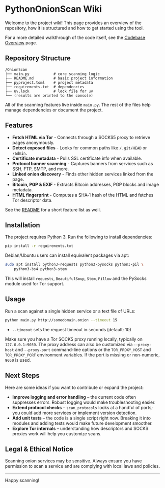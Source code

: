 # PythonOnionScan Wiki

Welcome to the project wiki! This page provides an overview of the repository, how it is structured and how to get started using the tool.

For a more detailed walkthrough of the code itself, see the [Codebase Overview](CodebaseOverview.md) page.

## Repository Structure

```
/OnionScan
├── main.py           # core scanning logic
├── README.md         # basic project information
├── pyproject.toml    # project metadata
├── requirements.txt  # dependencies
├── uv.lock           # lock file for uv
└── (results are printed to the console)
```

All of the scanning features live inside `main.py`. The rest of the files help manage dependencies or document the project.

## Features

* **Fetch HTML via Tor** - Connects through a SOCKS5 proxy to retrieve pages anonymously.
* **Detect exposed files** - Looks for common paths like `/.git/HEAD` or `/admin`.
* **Certificate metadata** - Pulls SSL certificate info when available.
* **Protocol banner scanning** - Captures banners from services such as SSH, FTP, SMTP, and more.
* **Linked onion discovery** - Finds other hidden services linked from the page.
* **Bitcoin, PGP & EXIF** - Extracts Bitcoin addresses, PGP blocks and image metadata.
* **HTML fingerprint** - Computes a SHA‑1 hash of the HTML and fetches Tor descriptor data.

See the [README](../README.md) for a short feature list as well.

## Installation

The project requires Python 3. Run the following to install dependencies:

```bash
pip install -r requirements.txt
```

Debian/Ubuntu users can install equivalent packages via apt:

```bash
sudo apt install python3-requests python3-pysocks python3-pil \
    python3-bs4 python3-stem
```

This will install `requests`, `BeautifulSoup`, `Stem`, `Pillow` and the PySocks module used for Tor support.

## Usage

Run a scan against a single hidden service or a text file of URLs:

```bash
python main.py http://somedomain.onion --timeout 15
```

* `--timeout` sets the request timeout in seconds (default: 10)

Make sure you have a Tor SOCKS proxy running locally, typically on `127.0.0.1:9050`.
The proxy address can also be customized via `--proxy-host` and `--proxy-port`
command-line options or the `TOR_PROXY_HOST` and `TOR_PROXY_PORT` environment
variables. If the port is missing or non-numeric, `9050` is used.

## Next Steps

Here are some ideas if you want to contribute or expand the project:

* **Improve logging and error handling** – the current code often suppresses errors. Robust logging would make troubleshooting easier.
* **Extend protocol checks** – `scan_protocols` looks at a handful of ports; you could add more services or implement version detection.
* **Add unit tests** – the code is a single script right now. Breaking it into modules and adding tests would make future development smoother.
* **Explore Tor internals** – understanding how descriptors and SOCKS proxies work will help you customize scans.

## Legal & Ethical Notice

Scanning onion services may be sensitive. Always ensure you have permission to scan a service and are complying with local laws and policies.

---

Happy scanning!
